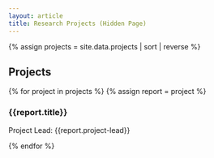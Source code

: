 ```yaml
---
layout: article
title: Research Projects (Hidden Page)
---
```


{% assign projects = site.data.projects | sort | reverse %}

## Projects

{% for project in projects %}
{% assign report = project %}

### {{report.title}}

Project Lead: {{report.project-lead}}
 
{% endfor %}
